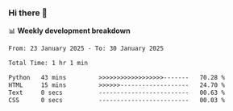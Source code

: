 ### Hi there 👋

<!--
**rajaahdjey/rajaahdjey** is a ✨ _special_ ✨ repository because its `README.md` (this file) appears on your GitHub profile.

Here are some ideas to get you started:

- 🔭 I’m currently working on ...
- 🌱 I’m currently learning ...
- 👯 I’m looking to collaborate on ...
- 🤔 I’m looking for help with ...
- 💬 Ask me about ...
- 📫 How to reach me: ...
- 😄 Pronouns: ...
- ⚡ Fun fact: ...
-->

📊 **Weekly development breakdown**
<!--START_SECTION:waka-->

```txt
From: 23 January 2025 - To: 30 January 2025

Total Time: 1 hr 1 min

Python   43 mins         >>>>>>>>>>>>>>>>>>-------   70.28 %
HTML     15 mins         >>>>>>-------------------   24.70 %
Text     0 secs          -------------------------   00.63 %
CSS      0 secs          -------------------------   00.03 %
```

<!--END_SECTION:waka-->
